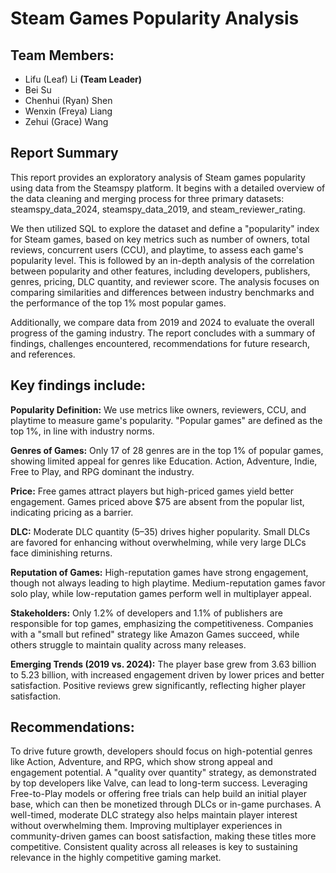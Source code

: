 # Steam Games Popularity Analysis

## Team Members:  
- Lifu (Leaf) Li **(Team Leader)**
- Bei Su  
- Chenhui (Ryan) Shen 
- Wenxin (Freya) Liang 
- Zehui (Grace) Wang  

## **Report Summary**

This report provides an exploratory analysis of Steam games popularity using data from the Steamspy platform. It begins with a detailed overview of the data cleaning and merging process for three primary datasets: steamspy_data_2024, steamspy_data_2019, and steam_reviewer_rating.

We then utilized SQL to explore the dataset and define a "popularity" index for Steam games, based on key metrics such as number of owners, total reviews, concurrent users (CCU), and playtime, to assess each game's popularity level. This is followed by an in-depth analysis of the correlation between popularity and other features, including developers, publishers, genres, pricing, DLC quantity, and reviewer score. The analysis focuses on comparing similarities and differences between industry benchmarks and the performance of the top 1% most popular games.

Additionally, we compare data from 2019 and 2024 to evaluate the overall progress of the gaming industry. The report concludes with a summary of findings, challenges encountered, recommendations for future research, and references.

## **Key findings include**:

**Popularity Definition:** We use metrics like owners, reviewers, CCU, and playtime to measure game's popularity. "Popular games" are defined as the top 1%, in line with industry norms.

**Genres of Games:** Only 17 of 28 genres are in the top 1% of popular games, showing limited appeal for genres like Education. Action, Adventure, Indie, Free to Play, and RPG dominant the industry.

**Price:** Free games attract players but high-priced games yield better engagement. Games priced above $75 are absent from the popular list, indicating pricing as a barrier.

**DLC:** Moderate DLC quantity (5–35) drives higher popularity. Small DLCs are favored for enhancing without overwhelming, while very large DLCs face diminishing returns.

**Reputation of Games:** High-reputation games have strong engagement, though not always leading to high playtime. Medium-reputation games favor solo play, while low-reputation games perform well in multiplayer appeal.

**Stakeholders:** Only 1.2% of developers and 1.1% of publishers are responsible for top games, emphasizing the competitiveness. Companies with a "small but refined" strategy like Amazon Games succeed, while others struggle to maintain quality across many releases.

**Emerging Trends (2019 vs. 2024):** The player base grew from 3.63 billion to 5.23 billion, with increased engagement driven by lower prices and better satisfaction. Positive reviews grew significantly, reflecting higher player satisfaction.


## **Recommendations**:

To drive future growth, developers should focus on high-potential genres like Action, Adventure, and RPG, which show strong appeal and engagement potential. A "quality over quantity" strategy, as demonstrated by top developers like Valve, can lead to long-term success. Leveraging Free-to-Play models or offering free trials can help build an initial player base, which can then be monetized through DLCs or in-game purchases. A well-timed, moderate DLC strategy also helps maintain player interest without overwhelming them. Improving multiplayer experiences in community-driven games can boost satisfaction, making these titles more competitive. Consistent quality across all releases is key to sustaining relevance in the highly competitive gaming market.
